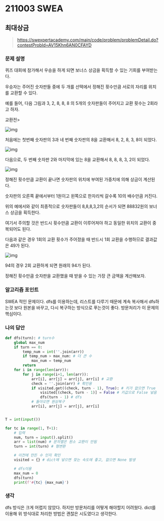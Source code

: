 # 211003 SWEA

## 최대상금

> https://swexpertacademy.com/main/code/problem/problemDetail.do?contestProbId=AV15Khn6AN0CFAYD

### 문제 설명

퀴즈 대회에 참가해서 우승을 하게 되면 보너스 상금을 획득할 수 있는 기회를 부여받는다.

우승자는 주어진 숫자판들 중에 두 개를 선택에서 정해진 횟수만큼 서로의 자리를 위치를 교환할 수 있다.

예를 들어, 다음 그림과 3, 2, 8, 8, 8 의 5개의 숫자판들이 주어지고 교환 횟수는 2회라고 하자.

교환전>

![img](https://swexpertacademy.com/main/common/fileDownload.do?downloadType=CKEditorImages&fileId=AV2XbrHKDgMBBASl)

처음에는 첫번째 숫자판의 3과 네 번째 숫자판의 8을 교환해서 8, 2, 8, 3, 8이 되었다.
 
![img](https://swexpertacademy.com/main/common/fileDownload.do?downloadType=CKEditorImages&fileId=AV2Xbt6KDgQBBASl)

다음으로, 두 번째 숫자판 2와 마지막에 있는 8을 교환해서 8, 8, 8, 3, 2이 되었다.

![img](https://swexpertacademy.com/main/common/fileDownload.do?downloadType=CKEditorImages&fileId=AV2XbwhKDgUBBASl)

정해진 횟수만큼 교환이 끝나면 숫자판의 위치에 부여된 가중치에 의해 상금이 계산된다.

숫자판의 오른쪽 끝에서부터 1원이고 왼쪽으로 한자리씩 갈수록 10의 배수만큼 커진다.

위의 예에서와 같이 최종적으로 숫자판들이 8,8,8,3,2의 순서가 되면 88832원의 보너스 상금을 획득한다.

여기서 주의할 것은 반드시 횟수만큼 교환이 이루어져야 하고 동일한 위치의 교환이 중복되어도 된다.

다음과 같은 경우 1회의 교환 횟수가 주어졌을 때 반드시 1회 교환을 수행하므로 결과값은 49가 된다.

![img](https://swexpertacademy.com/main/common/fileDownload.do?downloadType=CKEditorImages&fileId=AV2XbzSaDgYBBASl)

94의 경우 2회 교환하게 되면 원래의 94가 된다.

정해진 횟수만큼 숫자판을 교환했을 때 받을 수 있는 가장 큰 금액을 계산해보자.

### 알고리즘 포인트

SWEA 적인 문제이다. dfs를 이용하는데, 리스트를 다루기 때문에 계속 복사해서 dfs하는것 보다 원본을 바꾸고, 다시 복구하는 방식으로 푸는것이 좋다. 방문처리가 이 문제의 핵심이다.

### 나의 답안

```python
def dfs(turn): # turn수
    global max_num
    if turn == 0:
        temp_num = int(''.join(arr))
        if temp_num > max_num: # 더 큰 수
            max_num = temp_num
        return
    for i in range(len(arr)):
        for j in range(i+1, len(arr)):
            arr[i], arr[j] = arr[j], arr[i] # 교환
            check = ''.join(arr) # 확인용
            if visited.get((check, turn - 1), True): # 키가 없으면 True
                visited[(check, turn - 1)] = False # 키값으로 False 넣음
                dfs(turn - 1) # dfs
            # 돌아오면 원상복구
            arr[i], arr[j] = arr[j], arr[i]


T = int(input())

for tc in range(1, T+1):
    # 입력
    num, turn = input().split()
    arr = list(num) # 문자열은 원소 교환이 안됨
    turn = int(turn) # 형변환

    # 이전에 만든 수 인지 확인
    visited = {} # dict에 넣으면 찾는 속도에 좋고, 없으면 None 발생

    # dfs이용
    max_num = 0
    dfs(turn)
    print(f'#{tc} {max_num}')
```

### 생각

dfs 방식은 크게 어렵지 않았다. 하지만 방문처리를 어떻게 해야할지 어려웠다. dict를 이용해 위 방식대로 처리한 방법은 괜찮은 시도였다고 생각한다.


